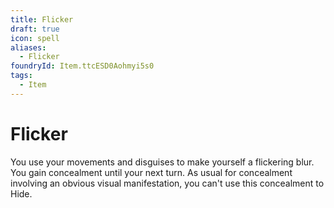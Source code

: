 ```yaml
---
title: Flicker
draft: true
icon: spell
aliases:
  - Flicker
foundryId: Item.ttcESD0Aohmyi5s0
tags:
  - Item
---
```


# Flicker

You use your movements and disguises to make yourself a flickering blur. You gain concealment until your next turn. As usual for concealment involving an obvious visual manifestation, you can't use this concealment to Hide.
